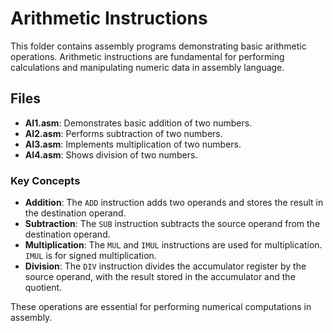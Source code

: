 # Arithmetic Instructions

This folder contains assembly programs demonstrating basic arithmetic operations. Arithmetic instructions are fundamental for performing calculations and manipulating numeric data in assembly language.

## Files

- **AI1.asm**: Demonstrates basic addition of two numbers.
- **AI2.asm**: Performs subtraction of two numbers.
- **AI3.asm**: Implements multiplication of two numbers.
- **AI4.asm**: Shows division of two numbers.

### Key Concepts

- **Addition**: The `ADD` instruction adds two operands and stores the result in the destination operand.
- **Subtraction**: The `SUB` instruction subtracts the source operand from the destination operand.
- **Multiplication**: The `MUL` and `IMUL` instructions are used for multiplication. `IMUL` is for signed multiplication.
- **Division**: The `DIV` instruction divides the accumulator register by the source operand, with the result stored in the accumulator and the quotient.

These operations are essential for performing numerical computations in assembly.
